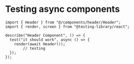 # Testing async components

```typescriptreact
import { Header } from "@/components/header/Header";
import { render, screen } from "@testing-library/react";

describe("Header Component", () => {
  test("it should work", async () => {
    render(await Header());
        // testing
  });
});

```
